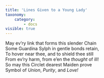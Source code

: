 ```yaml
---
title: 'Lines Given to a Young Lady'
taxonomy:
    category:
        - docs
visible: true
---
```


May ev’ry link that forms this slender Chain  
Some Guardina Sylph in gentle bonds retain,  
To hover near thee, and to shield thee still  
From ev’ry harm, from e’en the *thought* of ill!  
So may this Circlet dearest Maiden prove  
Symbol of *Union*, *Purity*, and *Love!*